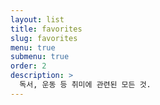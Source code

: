 ```yaml
---
layout: list
title: favorites
slug: favorites
menu: true
submenu: true
order: 2
description: >
  독서, 운동 등 취미에 관련된 모든 것.
---
```

